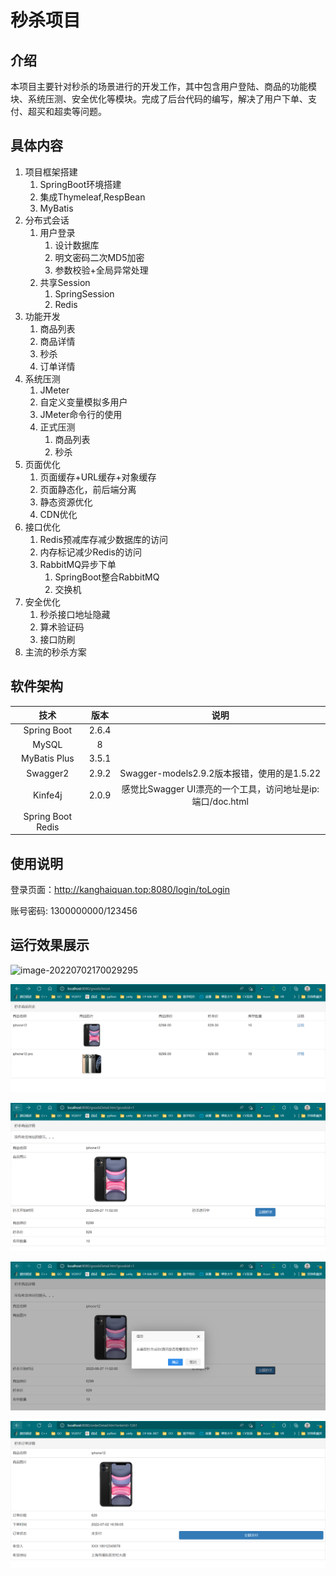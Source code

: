 # 秒杀项目

## 介绍

本项目主要针对秒杀的场景进行的开发工作，其中包含用户登陆、商品的功能模块、系统压测、安全优化等模块。完成了后台代码的编写，解决了用户下单、支付、超买和超卖等问题。

## 具体内容

1. 项目框架搭建
   1. SpringBoot环境搭建
   2. 集成Thymeleaf,RespBean
   3. MyBatis
2. 分布式会话
   1. 用户登录
      1. 设计数据库
      2. 明文密码二次MD5加密
      3. 参数校验+全局异常处理
   2. 共享Session
      1. SpringSession
      2. Redis
3. 功能开发
   1. 商品列表
   2. 商品详情
   3. 秒杀
   4. 订单详情
4. 系统压测
   1. JMeter
   2. 自定义变量模拟多用户
   3. JMeter命令行的使用
   4. 正式压测
      1. 商品列表
      2. 秒杀
5. 页面优化
   1. 页面缓存+URL缓存+对象缓存
   2. 页面静态化，前后端分离
   3. 静态资源优化
   4. CDN优化
6. 接口优化
   1. Redis预减库存减少数据库的访问
   2. 内存标记减少Redis的访问
   3. RabbitMQ异步下单
      1. SpringBoot整合RabbitMQ
      2. 交换机
7. 安全优化
   1. 秒杀接口地址隐藏
   2. 算术验证码
   3. 接口防刷
8. 主流的秒杀方案

## 软件架构

|                         技术                          | 版本  |                            说明                            |
| :---------------------------------------------------: | :---: | :--------------------------------------------------------: |
|                      Spring Boot                      | 2.6.4 |                                                            |
|                         MySQL                         |   8   |                                                            |
| MyBatis Plus | 3.5.1 |                                                            |
|                       Swagger2                        | 2.9.2 |        Swagger-models2.9.2版本报错，使用的是1.5.22         |
|         Kinfe4j          | 2.0.9 | 感觉比Swagger UI漂亮的一个工具，访问地址是ip:端口/doc.html |
|                   Spring Boot Redis                   |       |                                                            |



## 使用说明

登录页面：http://kanghaiquan.top:8080/login/toLogin

账号密码: 1300000000/123456



## 运行效果展示

![image-20220702170029295]([README.assets/image-20220702170029295.png](https://github.com/valleypub/seckill/blob/master/README.assets/image-20220702165925486.png))



![image-20220702170014677](README.assets/image-20220702170014677.png)



![image-20220702165959435](README.assets/image-20220702165959435.png)



![image-20220702165925486](README.assets/image-20220702165925486.png)



![image-20220702165943125](README.assets/image-20220702165943125.png)

